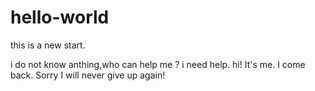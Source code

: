 # hello-world
this is a new start.

i do not know anthing,who can help me ? i need help.
hi! It's me. I come back. Sorry I will never give up again!
